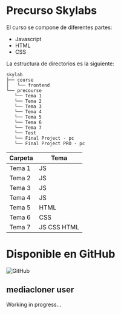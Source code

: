 # Precurso Skylabs

El curso se compone de diferentes partes:

* Javascript
* HTML
* CSS

La estructura de directorios es la siguiente: 

```
skylab
├── course
│   └── frontend
└── precourse
   └── Tema 1
   └── Tema 2
   └── Tema 3
   └── Tema 4
   └── Tema 5
   └── Tema 6
   └── Tema 7
   └── Test
   └── Final Project - pc
   └── Final Project PRO - pc
```

Carpeta | Tema
--------|--------
Tema 1  | JS
Tema 2  | JS
Tema 3  | JS
Tema 4  | JS
Tema 5  | HTML
Tema 6  | CSS
Tema 7  | JS CSS HTML



# Disponible en GitHub
 ![GitHub](
https://cdn0.iconfinder.com/data/icons/octicons/1024/mark-github-128.png)

## mediacloner user


Working in progress...


